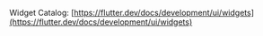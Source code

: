 Widget Catalog: [https://flutter.dev/docs/development/ui/widgets](https://flutter.dev/docs/development/ui/widgets)